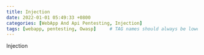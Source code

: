 ```yaml
---
title: Injection
date: 2022-01-01 05:49:33 +0800
categories: [WebApp And Api Pentesting, Injection]
tags: [webapp, pentesting, Owasp]     # TAG names should always be lowercase
---
```


Injection
